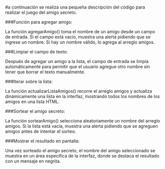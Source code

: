 

#a continuación se realiza una pequeña descripción del código para realizar el juego del amigo secreto.

###Función para agregar amigo:

La función agregarAmigo() toma el nombre de un amigo desde un campo de entrada. Si el campo está vacío, muestra una alerta pidiendo que se ingrese un nombre. Si hay un nombre válido, lo agrega al arreglo amigos.

###Limpiar el campo de texto:

Después de agregar un amigo a la lista, el campo de entrada se limpia automáticamente para permitir que el usuario agregue otro nombre sin tener que borrar el texto manualmente.

###Iterar sobre la lista:

La función actualizarListaAmigos() recorre el arreglo amigos y actualiza dinámicamente una lista en la interfaz, mostrando todos los nombres de los amigos en una lista HTML.

###Sortear el amigo secreto:

La función sortearAmigo() selecciona aleatoriamente un nombre del arreglo amigos. Si la lista está vacía, muestra una alerta pidiendo que se agreguen amigos antes de intentar el sorteo.

###Mostrar el resultado en pantalla:

Una vez sorteado el amigo secreto, el nombre del amigo seleccionado se muestra en un área específica de la interfaz, donde se destaca el resultado con un mensaje en negrita.